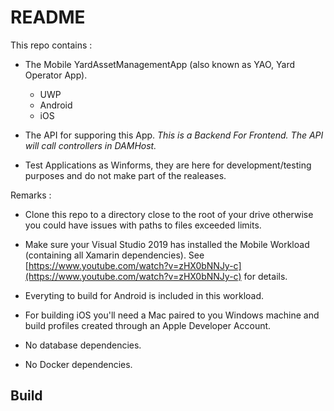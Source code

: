 
# README #

This repo contains :

- The Mobile YardAssetManagementApp (also known as YAO, Yard Operator App).

   - UWP
   - Android
   - iOS
 
* The API for supporing this App. 
*This is a Backend For Frontend. The API will call controllers in  DAMHost.*

- Test Applications as Winforms, they are here for development/testing purposes and do not make part of the realeases. 

Remarks :

* Clone this repo to a directory close to the root of your drive otherwise you could have issues with paths to files exceeded limits.

* Make sure your Visual Studio 2019 has installed the Mobile Workload (containing all Xamarin dependencies). See [https://www.youtube.com/watch?v=zHX0bNNJy-c](https://www.youtube.com/watch?v=zHX0bNNJy-c) for details.

* Everyting to build for Android is included in this workload.

* For building iOS you'll need a Mac paired to you Windows machine and build profiles created through an Apple Developer Account.

* No database dependencies.

* No Docker dependencies.

## Build
 
<!--stackedit_data:
eyJoaXN0b3J5IjpbMTcxOTQ2MjM1NiwtMTYxMTg2NzE0OF19
-->
